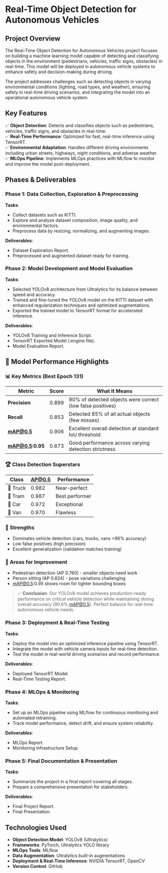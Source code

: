 # Real-Time Object Detection for Autonomous Vehicles

## Project Overview
The Real-Time Object Detection for Autonomous Vehicles project focuses on building a machine learning model capable of detecting and classifying objects in the environment (pedestrians, vehicles, traffic signs, obstacles) in real-time. This model will be deployed in autonomous vehicle systems to enhance safety and decision-making during driving.

The project addresses challenges such as detecting objects in varying environmental conditions (lighting, road types, and weather), ensuring safety in real-time driving scenarios, and integrating the model into an operational autonomous vehicle system.

## Key Features
✅ **Object Detection**: Detects and classifies objects such as pedestrians, vehicles, traffic signs, and obstacles in real-time.  
✅ **Real-Time Performance**: Optimized for fast, real-time inference using TensorRT.  
✅ **Environmental Adaptation**: Handles different driving environments including urban streets, highways, night conditions, and adverse weather.  
✅ **MLOps Pipeline**: Implements MLOps practices with MLflow to monitor and improve the model post-deployment.  

## Phases & Deliverables

### Phase 1: Data Collection, Exploration & Preprocessing
**Tasks**:
- Collect datasets such as KITTI.
- Explore and analyze dataset composition, image quality, and environmental factors.
- Preprocess data by resizing, normalizing, and augmenting images.

**Deliverables**:
- Dataset Exploration Report.
- Preprocessed and augmented dataset ready for training.

### Phase 2: Model Development and Model Evaluation
**Tasks**:
- Selected YOLOv8 architecture from Ultralytics for its balance between speed and accuracy.
- Trained and fine-tuned the YOLOv8 model on the KITTI dataset with enhanced regularization techniques and optimized augmentations.
- Exported the trained model to TensorRT format for accelerated inference.

**Deliverables**:
- YOLOv8 Training and Inference Script.
- TensorRT Exported Model (.engine file).
- Model Evaluation Report.
## 🚀 Model Performance Highlights

### 📊 Key Metrics (Best Epoch 131)
| Metric               | Score   | What It Means |
|----------------------|---------|---------------|
| **Precision**        | 0.899   | 90% of detected objects were correct (low false positives) |
| **Recall**          | 0.853   | Detected 85% of all actual objects (few misses) |
| **mAP@0.5**        | 0.906   | Excellent overall detection at standard IoU threshold |
| **mAP@0.5:0.95**  | 0.673   | Good performance across varying detection strictness |

### 🏆 Class Detection Superstars
| Class       | AP@0.5 | Performance |
|-------------|--------|-------------|
| 🚛 Truck    | 0.982  | Near-perfect |
| 🚋 Tram     | 0.987  | Best performer |
| 🚗 Car      | 0.972  | Exceptional |
| 🚐 Van      | 0.970  | Flawless |

### 💪 Strengths
- Dominates vehicle detection (cars, trucks, vans >96% accuracy)
- Low false positives (high precision)
- Excellent generalization (validation matches training)

### 🔧 Areas for Improvement
- Pedestrian detection (AP 0.760) - smaller objects need work
- Person sitting (AP 0.824) - pose variations challenging
- mAP@0.5:0.95 shows room for tighter bounding boxes

> ✅ **Conclusion**: Our YOLOv8 model achieves production-ready performance on critical vehicle detection while maintaining strong overall accuracy (90.6% mAP@0.5). Perfect balance for real-time autonomous vehicle needs.
> 
### Phase 3: Deployment & Real-Time Testing
**Tasks**:
- Deploy the model into an optimized inference pipeline using TensorRT.
- Integrate the model with vehicle camera inputs for real-time detection.
- Test the model in real-world driving scenarios and record performance.

**Deliverables**:
- Deployed TensorRT Model.
- Real-Time Testing Report.

### Phase 4: MLOps & Monitoring
**Tasks**:
- Set up an MLOps pipeline using MLflow for continuous monitoring and automated retraining.
- Track model performance, detect drift, and ensure system reliability.

**Deliverables**:
- MLOps Report.
- Monitoring Infrastructure Setup.

### Phase 5: Final Documentation & Presentation
**Tasks**:
- Summarize the project in a final report covering all stages.
- Prepare a comprehensive presentation for stakeholders.

**Deliverables**:
- Final Project Report.
- Final Presentation.

## Technologies Used
- **Object Detection Model**: YOLOv8 (Ultralytics)  
- **Frameworks**: PyTorch, Ultralytics YOLO library  
- **MLOps Tools**: MLflow  
- **Data Augmentation**: Ultralytics built-in augmentations  
- **Deployment & Real-Time Inference**: NVIDIA TensorRT, OpenCV  
- **Version Control**: GitHub  
